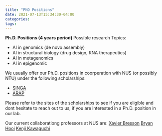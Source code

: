 ```yaml
---
title: "PhD Positions"
date: 2021-07-13T15:34:30-04:00
categories:
tags:
---
```

<b>Ph.D. Positions (4 years period) </b>
Possible research Topics: 
* AI in genomics (de novo assembly)
* AI in structural biology (drug design, RNA therapeutics)
* AI in metagenomics 
* AI in epigenomic

 We usually offer our Ph.D. positions in coorperation with NUS (or possibly NTU) under the following scholarships: 
* [SINGA](https://www.a-star.edu.sg/Scholarships/for-graduate-studies/singapore-international-graduate-award-singa)
* [ARAP](https://www.a-star.edu.sg/Scholarships/for-graduate-studies/a-star-research-attachment-programme)

Please refer to the sites of the scholarships to see if you are eligible and dont hesitate to reach out to us, if you are interested in a Ph.D. position in our lab.

Our current collaborationg professors at NUS are:
[Xavier Bresson](https://graphdeeplearning.github.io/authors/xavier-bresson/)
[Bryan Hooi](https://bhooi.github.io/)
[Kenji Kawaguchi](https://www.comp.nus.edu.sg/cs/people/kenji/)
